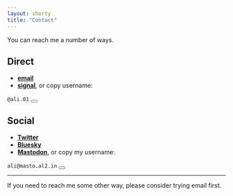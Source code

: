```yaml
---
layout: shorty
title: "Contact"
---
```



<!-- This page kinda got out of hand. -->
You can reach me a number of ways.

## Direct


- [**email**][email]
- [**signal**][signal], or copy username:

<span id="signal">`@ali.01`</span>
<button class="btn btn-mini" data-clipboard-target="#signal"><i class="fa-regular fa-copy"></i>
</button>



## Social

- [**Twitter**][tw]
- [**Bluesky**][bsky]
- [**Mastodon**][masto], or copy my username:

<span id="masto">`ali@masto.al2.in`</span>
<button class="btn btn-mini" data-clipboard-target="#masto"><i class="fa-regular fa-copy"></i>
</button>

---

If you need to reach me some other way, please consider trying email first.


<script>
window.onload=function(){
  var btns = document.querySelectorAll("button");
  var clipboard = new Clipboard(btns);
}
</script>

[meet]: /meet
  "fantastical openings"
[masto]: //masto.al2.in/@ali
  "mastodon"
[trying a thing]: /blog/coffee-talk
  "Coffee Talk"
[email]: mailto:{{site.email}}
  "{{site.email}}"
[tw]: //twitter.com/{{site.twitter}}
  "@{{site.twitter}}"
[fb]: //facebook.com/{{site.fb}}
  "{{site.fb}}"
[claim a block]: {{site.meeting}}
  "Google Calendar appointments"
[bsky]: https://bsky.app/profile/al2.bsky.social
  "bluesky"
[signal]: https://signal.me/#eu/JPleQkHS6fzEGpuvHx0FWnas8mX7jgxBRFNJCblvpwyCemTM3eFMhZk91yABzdtu